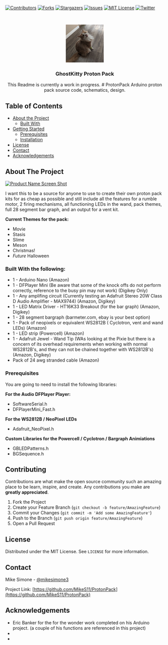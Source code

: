 [![Contributors][contributors-shield]][contributors-url]
[![Forks][forks-shield]][forks-url]
[![Stargazers][stars-shield]][stars-url]
[![Issues][issues-shield]][issues-url]
[![MIT License][license-shield]][license-url]
[![Twitter][Twitter-shield]][Twitter-url]



<!-- PROJECT LOGO -->
<br />
<p align="center">
  <a href="https://github.com/MikeS11/ProtonPack">
    <img src="Images/MikeS11_Logo.jpg?raw=true" alt="Logo" width="120" height="120">
  </a>

  <h3 align="center">GhostKitty Proton Pack</h3>

  <p align="center">
  This Readme is currently a work in progress. # ProtonPack
Arduino proton pack source code, schematics, design. 

<!-- TABLE OF CONTENTS -->
## Table of Contents

* [About the Project](#about-the-project)
  * [Built With](#built-with)
* [Getting Started](#getting-started)
  * [Prerequisites](#prerequisites)
  * [Installation](#installation)
* [License](#license)
* [Contact](#contact)
* [Acknowledgements](#acknowledgements)

<!-- ABOUT THE PROJECT -->
## About The Project

[![Product Name Screen Shot][product-screenshot]](https://example.com)

I want this to be a source for anyone to use to create their own proton pack kits for as cheap as possible and still include all the features for a rumble motor, 2 firing mechanisms, all functioning LEDs in the wand, pack themes, full 28 segment bar graph, and an output for a vent kit.

**Current Themes for the pack:**
* []() Movie
* []() Stasis
* []() Slime
* []() Meson
* []() Christmas!
* []() *Future* Halloween


### Built With the following:

* []() 1 - Arduino Nano (Amazon)  
* []() 1 - DFPlayer Mini (Be aware that some of the knock offs do not perform correctly, reference to the busy pin may not work) (Digikey Only)
* []() 1 - Any amplifing circuit (Currently testing an Adafruit Stereo 20W Class D Audio Amplifier - MAX9744)  (Amazon, Digikey)
* []() 1 - LED Matrix Driver - HT16K33 Breakout (for the bar graph) (Amazon, Digikey)
* []() 1 - 28 segment bargraph (barmeter.com, ebay is your best option)
* []() 1 - Pack of neopixels or equivalent WS2812B ( Cyclotron, vent and wand LEDs) (Amazon)
* []() 1 - LED strip (Powercell)  (Amazon)
* []() 1 - Adafruit Jewel - Wand Tip (WAs looking at the Pixie but there is a concern of its overhead requirements when working with normal WS2812B's, and they can not be chained together with WS2812B's) (Amazon, Digikey)
* []() Pack of 24 awg stranded cable (Amazon)


### Prerequisites

You are going to need to install the following libraries:

**For the Audio DFPlayer Player:**
* []() SoftwareSerial.h
* []() DFPlayerMini_Fast.h

**For the WS2812B / NeoPixel LEDs**
* []() Adafruit_NeoPixel.h

**Custom Libraries for the Powercell / Cyclotron / Bargraph Animiations**
* []() GBLEDPatterns.h
* []() BGSequence.h

<!-- CONTRIBUTING -->
## Contributing

Contributions are what make the open source community such an amazing place to be learn, inspire, and create. Any contributions you make are **greatly appreciated**.

1. Fork the Project
2. Create your Feature Branch (`git checkout -b feature/AmazingFeature`)
3. Commit your Changes (`git commit -m 'Add some AmazingFeature'`)
4. Push to the Branch (`git push origin feature/AmazingFeature`)
5. Open a Pull Request


<!-- LICENSE -->
## License

Distributed under the MIT License. See `LICENSE` for more information.



<!-- CONTACT -->
## Contact

Mike Simone - [@mikesimone3](https://twitter.com/mikesimone3) 

Project Link: [https://github.com/MikeS11/ProtonPack](https://github.com/MikeS11/ProtonPack)



<!-- ACKNOWLEDGEMENTS -->
## Acknowledgements

* []() Eric Banker for the for the wonder work completed on his Arduino project. (a couple of his functions are referenced in this project) 
* []()
* []()



<!-- MARKDOWN LINKS & IMAGES -->
<!-- https://www.markdownguide.org/basic-syntax/#reference-style-links -->
[contributors-shield]: https://img.shields.io/github/contributors/MikeS11/ProtonPack.svg?style=flat-square
[contributors-url]: https://github.com/MikeS11/ProtonPack/graphs/contributors
[forks-shield]: https://img.shields.io/github/forks/MikeS11/ProtonPack.svg?style=flat-square
[forks-url]: https://github.com/MikeS11/ProtonPack/network/members
[stars-shield]: https://img.shields.io/github/stars/MikeS11/ProtonPack.svg?style=flat-square
[stars-url]: https://github.com/MikeS11/ProtonPack/stargazers
[issues-shield]: https://img.shields.io/github/issues/MikeS11/ProtonPack.svg?style=flat-square
[issues-url]: https://github.com/MikeS11/ProtonPack/issues
[license-shield]: https://img.shields.io/github/license/MikeS11/ProtonPack.svg?style=flat-square
[license-url]: https://github.com/MikeS11/ProtonPack/blob/master/LICENSE.txt
[twitter-shield]: https://img.shields.io/badge/-Twitter-black.svg?style=flat-square&logo=Twitter&colorB=555
[twitter-url]: https://Twitter.com/mikesimone3
[product-screenshot]: images/screenshot.png

